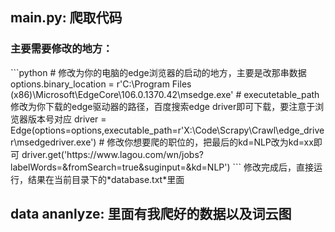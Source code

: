 <h2>main.py: 爬取代码</h2>

<h3>主要需要修改的地方：</h3>
```python
# 修改为你的电脑的edge浏览器的启动的地方，主要是改那串数据
options.binary_location = r'C:\Program Files (x86)\Microsoft\EdgeCore\106.0.1370.42\msedge.exe'
# executetable_path修改为你下载的edge驱动器的路径，百度搜索edge driver即可下载，要注意于浏览器版本号对应
driver = Edge(options=options,executable_path=r'X:\Code\Scrapy\Crawl\edge_driver\msedgedriver.exe')
# 修改你想要爬的职位的，把最后的kd=NLP改为kd=xx即可
driver.get('https://www.lagou.com/wn/jobs?labelWords=&fromSearch=true&suginput=&kd=NLP')
```
修改完成后，直接运行，结果在当前目录下的*database.txt*里面

<h2>data ananlyze: 里面有我爬好的数据以及词云图</h2>
